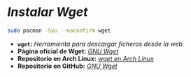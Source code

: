 <!-- Autor: Daniel Benjamin Perez Morales -->
<!-- GitHub: https://github.com/DanielBenjaminPerezMoralesDev13 -->
<!-- Gitlab: https://gitlab.com/DanielBenjaminPerezMoralesDev13 -->
<!-- Correo electrónico: danielperezdev@proton.me -->

# ***Instalar Wget***

```bash
sudo pacman -Syu --noconfirm wget
```

- **`wget`:** *Herramienta para descargar ficheros desde la web.*
- **Página oficial de Wget:** *[GNU Wget](https://www.gnu.org/software/wget/ "https://www.gnu.org/software/wget/")*
- **Repositorio en Arch Linux:** *[wget en Arch Linux](https://archlinux.org/packages/core/x86_64/wget/ "https://archlinux.org/packages/core/x86_64/wget/")*
- **Repositorio en GitHub:** *[GNU Wget](https://github.com/wget/wget "https://github.com/wget/wget")*
